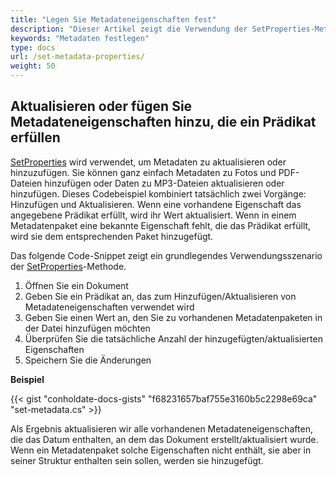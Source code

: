 ```yaml
---
title: "Legen Sie Metadateneigenschaften fest"
description: "Dieser Artikel zeigt die Verwendung der SetProperties-Methode, die zum Aktualisieren oder Hinzufügen von Metadaten verwendet wird."
keywords: "Metadaten festlegen"
type: docs
url: /set-metadata-properties/
weight: 50
---
```


## Aktualisieren oder fügen Sie Metadateneigenschaften hinzu, die ein Prädikat erfüllen

[SetProperties](https://apireference.groupdocs.com/net/metadata/groupdocs.metadata/metadata/methods/setproperties) wird verwendet, um Metadaten zu aktualisieren oder hinzuzufügen. Sie können ganz einfach Metadaten zu Fotos und PDF-Dateien hinzufügen oder Daten zu MP3-Dateien aktualisieren oder hinzufügen. Dieses Codebeispiel kombiniert tatsächlich zwei Vorgänge: Hinzufügen und Aktualisieren. Wenn eine vorhandene Eigenschaft das angegebene Prädikat erfüllt, wird ihr Wert aktualisiert. Wenn in einem Metadatenpaket eine bekannte Eigenschaft fehlt, die das Prädikat erfüllt, wird sie dem entsprechenden Paket hinzugefügt.

Das folgende Code-Snippet zeigt ein grundlegendes Verwendungsszenario der [SetProperties](https://apireference.groupdocs.com/net/metadata/groupdocs.metadata/metadata/methods/setproperties)-Methode.

1. Öffnen Sie ein Dokument
2. Geben Sie ein Prädikat an, das zum Hinzufügen/Aktualisieren von Metadateneigenschaften verwendet wird
3. Geben Sie einen Wert an, den Sie zu vorhandenen Metadatenpaketen in der Datei hinzufügen möchten
4. Überprüfen Sie die tatsächliche Anzahl der hinzugefügten/aktualisierten Eigenschaften
5. Speichern Sie die Änderungen


**Beispiel**

{{< gist "conholdate-docs-gists" "f68231657baf755e3160b5c2298e69ca" "set-metadata.cs" >}}

Als Ergebnis aktualisieren wir alle vorhandenen Metadateneigenschaften, die das Datum enthalten, an dem das Dokument erstellt/aktualisiert wurde. Wenn ein Metadatenpaket solche Eigenschaften nicht enthält, sie aber in seiner Struktur enthalten sein sollen, werden sie hinzugefügt.







